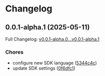 # Changelog

## 0.0.1-alpha.1 (2025-05-11)

Full Changelog: [v0.0.1-alpha.0...v0.0.1-alpha.1](https://github.com/sachiew/stainless-may-11-2025/compare/v0.0.1-alpha.0...v0.0.1-alpha.1)

### Chores

* configure new SDK language ([5344c4c](https://github.com/sachiew/stainless-may-11-2025/commit/5344c4c9f3475b2f2f8c6f705fab668d003be78b))
* update SDK settings ([0f6dfc1](https://github.com/sachiew/stainless-may-11-2025/commit/0f6dfc10dd701ffd6ea8f91e9fcc4e9d930e8be3))
